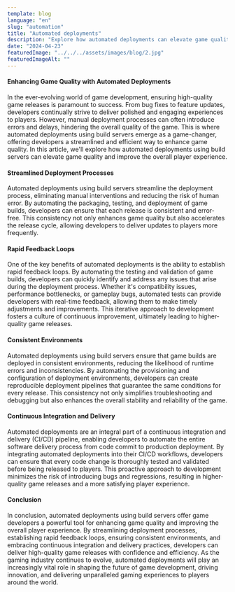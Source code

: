 ```yaml
---
template: blog
language: "en"
slug: "automation"
title: "Automated deployments"
description: "Explore how automated deployments can elevate game quality."
date: "2024-04-23"
featuredImage: "../../../assets/images/blog/2.jpg"
featuredImageAlt: ""
---
```


#### Enhancing Game Quality with Automated Deployments

In the ever-evolving world of game development, ensuring high-quality game releases is paramount to success. From bug fixes to feature updates, developers continually strive to deliver polished and engaging experiences to players. However, manual deployment processes can often introduce errors and delays, hindering the overall quality of the game. This is where automated deployments using build servers emerge as a game-changer, offering developers a streamlined and efficient way to enhance game quality. In this article, we'll explore how automated deployments using build servers can elevate game quality and improve the overall player experience.

#### Streamlined Deployment Processes

Automated deployments using build servers streamline the deployment process, eliminating manual interventions and reducing the risk of human error. By automating the packaging, testing, and deployment of game builds, developers can ensure that each release is consistent and error-free. This consistency not only enhances game quality but also accelerates the release cycle, allowing developers to deliver updates to players more frequently.

#### Rapid Feedback Loops

One of the key benefits of automated deployments is the ability to establish rapid feedback loops. By automating the testing and validation of game builds, developers can quickly identify and address any issues that arise during the deployment process. Whether it's compatibility issues, performance bottlenecks, or gameplay bugs, automated tests can provide developers with real-time feedback, allowing them to make timely adjustments and improvements. This iterative approach to development fosters a culture of continuous improvement, ultimately leading to higher-quality game releases.

#### Consistent Environments

Automated deployments using build servers ensure that game builds are deployed in consistent environments, reducing the likelihood of runtime errors and inconsistencies. By automating the provisioning and configuration of deployment environments, developers can create reproducible deployment pipelines that guarantee the same conditions for every release. This consistency not only simplifies troubleshooting and debugging but also enhances the overall stability and reliability of the game.

#### Continuous Integration and Delivery

Automated deployments are an integral part of a continuous integration and delivery (CI/CD) pipeline, enabling developers to automate the entire software delivery process from code commit to production deployment. By integrating automated deployments into their CI/CD workflows, developers can ensure that every code change is thoroughly tested and validated before being released to players. This proactive approach to development minimizes the risk of introducing bugs and regressions, resulting in higher-quality game releases and a more satisfying player experience.

#### Conclusion

In conclusion, automated deployments using build servers offer game developers a powerful tool for enhancing game quality and improving the overall player experience. By streamlining deployment processes, establishing rapid feedback loops, ensuring consistent environments, and embracing continuous integration and delivery practices, developers can deliver high-quality game releases with confidence and efficiency. As the gaming industry continues to evolve, automated deployments will play an increasingly vital role in shaping the future of game development, driving innovation, and delivering unparalleled gaming experiences to players around the world.